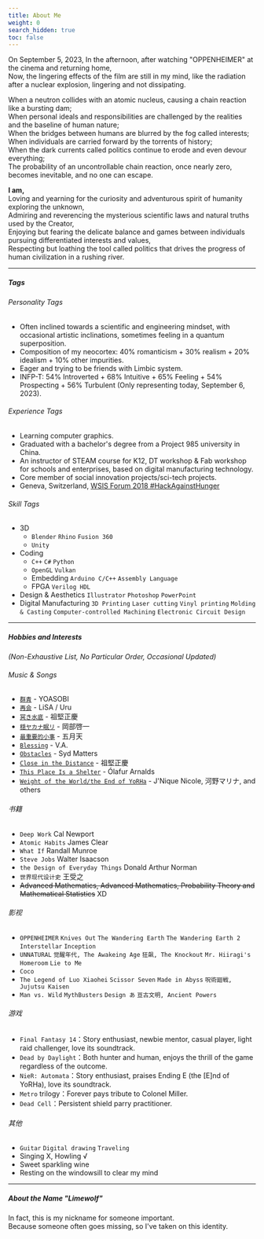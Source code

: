 ```yaml
---
title: About Me
weight: 0
search_hidden: true
toc: false
---
```


On September 5, 2023,
In the afternoon, after watching "OPPENHEIMER" at the cinema and returning home,  
Now, the lingering effects of the film are still in my mind, like the radiation after a nuclear explosion, lingering and not dissipating.

When a neutron collides with an atomic nucleus, causing a chain reaction like a bursting dam;  
When personal ideals and responsibilities are challenged by the realities and the baseline of human nature;  
When the bridges between humans are blurred by the fog called interests;  
When individuals are carried forward by the torrents of history;  
When the dark currents called politics continue to erode and even devour everything;  
The probability of an uncontrollable chain reaction, once nearly zero, becomes inevitable, and no one can escape.

**I am,**  
Loving and yearning for the curiosity and adventurous spirit of humanity exploring the unknown,  
Admiring and reverencing the mysterious scientific laws and natural truths used by the Creator,  
Enjoying but fearing the delicate balance and games between individuals pursuing differentiated interests and values,  
Respecting but loathing the tool called politics that drives the progress of human civilization in a rushing river.

-----
##### Tags
###### Personality Tags
- Often inclined towards a scientific and engineering mindset, with occasional artistic inclinations, sometimes feeling in a quantum superposition.
- Composition of my neocortex: 40% romanticism + 30% realism + 20% idealism + 10% other impurities.
- Eager and trying to be friends with Limbic system.
- INFP-T: 54% Introverted + 68% Intuitive + 65% Feeling + 54% Prospecting + 56% Turbulent (Only representing today, September 6, 2023).

###### Experience Tags
- Learning computer graphics.
- Graduated with a bachelor's degree from a Project 985 university in China.
- An instructor of STEAM course for K12, DT workshop & Fab workshop for schools and enterprises, based on digital manufacturing technology.
- Core member of social innovation projects/sci-tech projects.
- Geneva, Switzerland, [WSIS Forum 2018 #HackAgainstHunger](https://www.itu.int/net4/wsis/forum/2018/Pages/SpecialTracks/Hackathon)

###### Skill Tags
- 3D 
  - `Blender` `Rhino` `Fusion 360`
  - `Unity`
- Coding
  - `C++` `C#` `Python`
  - `OpenGL` `Vulkan`
  - Embedding `Arduino C/C++`  `Assembly Language`
  - FPGA `Verilog HDL`
- Design & Aesthetics `Illustrator` `Photoshop` `PowerPoint`
- Digital Manufacturing `3D Printing` `Laser cutting` `Vinyl printing` `Molding & Casting` `Computer-controlled Machining` `Electronic Circuit Design`


-----

##### Hobbies and Interests 
*(Non-Exhaustive List, No Particular Order, Occasional Updated)*
###### Music & Songs
- [`群青`](https://music.163.com/song?id=1472480890) - YOASOBI
- [`再会`](https://music.163.com/song?id=1492062605) - LiSA / Uru
- [`冥き水底`](https://music.163.com/song?id=1391211268) - 祖堅正慶
- [`穏ヤカナ眠リ`](https://music.163.com/song?id=468490565) - 岡部啓一
- [`最重要的小事`](https://music.163.com/song?id=385905) - 五月天
- [`Blessing`](https://music.163.com/song?id=31234244) - V.A.
- [`Obstacles`](https://music.163.com/song?id=30496504) - Syd Matters
- [`Close in the Distance`](https://music.163.com/song?id=1923195180) - 祖堅正慶
- [`This Place Is a Shelter`](https://music.163.com/song?id=16139397) - Ólafur Arnalds
- [`Weight of the World/the End of YoRHa`](https://music.163.com/song?id=468490608) - J'Nique Nicole, 河野マリナ, and others

###### 书籍
- `Deep Work` Cal Newport
- `Atomic Habits` James Clear
- `What If` Randall Munroe
- `Steve Jobs` Walter Isaacson
- `the Design of Everyday Things` Donald Arthur Norman
- `世界现代设计史` 王受之 
- ~~Advanced Mathematics, Advanced Mathematics, Probability Theory and Mathematical Statistics~~ XD

###### 影视
- `OPPENHEIMER` `Knives Out` `The Wandering Earth` `The Wandering Earth 2` `Interstellar` `Inception`
- `UNNATURAL` `觉醒年代, The Awakeing Age` `狂飙, The Knockout` `Mr. Hiiragi's Homeroom` `Lie to Me`
- `Coco` 
- `The Legend of Luo Xiaohei` `Scissor Seven` `Made in Abyss` `呪術廻戦, Jujutsu Kaisen`
- `Man vs. Wild` `MythBusters` `Design あ` `亘古文明, Ancient Powers`

###### 游戏
- `Final Fantasy 14`：Story enthusiast, newbie mentor, casual player, light raid challenger, love its soundtrack.
- `Dead by Daylight`：Both hunter and human, enjoys the thrill of the game regardless of the outcome.
- `NieR: Automata`：Story enthusiast, praises Ending E (the [E]nd of YoRHa), love its soundtrack.
- `Metro` trilogy：Forever pays tribute to Colonel Miller.
- `Dead Cell`：Persistent shield parry practitioner.

###### 其他
- `Guitar` `Digital drawing` `Traveling`
- Singing X, Howling √
- Sweet sparkling wine
- Resting on the windowsill to clear my mind

-----
##### About the Name "Limewolf"
In fact, this is my nickname for someone important.  
Because someone often goes missing, so I've taken on this identity.